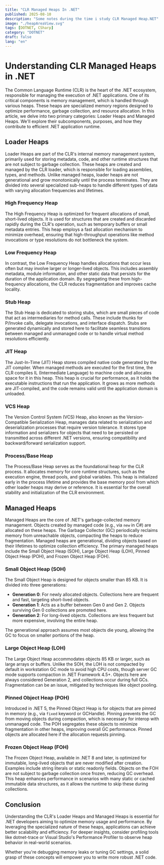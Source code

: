 ```yaml
---
title: "CLR Managed Heaps In .NET"
published: 2025-08-10
description: "Some notes during the time i study CLR Managed Heap.NET"
image: "./heapAreaView.svg"
tags: [DOTNET, CSharp]
category: "DOTNET"
draft: false
lang: "en"
---
```


# Understanding CLR Managed Heaps in .NET

The Common Language Runtime (CLR) is the heart of the .NET ecosystem, responsible for managing the execution of .NET applications. One of its critical components is memory management, which is handled through various heaps. These heaps are specialized memory regions designed to optimize performance, garbage collection, and resource allocation. In this article, we delve into two primary categories: Loader Heaps and Managed Heaps. We'll explore their subcomponents, purposes, and how they contribute to efficient .NET application runtime.

## Loader Heaps

Loader Heaps are part of the CLR's internal memory management system, primarily used for storing metadata, code, and other runtime structures that are not subject to garbage collection. These heaps are created and managed by the CLR loader, which is responsible for loading assemblies, types, and methods. Unlike managed heaps, loader heaps are not generational and grow monotonically until the process terminates. They are divided into several specialized sub-heaps to handle different types of data with varying allocation frequencies and lifetimes.

### High Frequency Heap

The High Frequency Heap is optimized for frequent allocations of small, short-lived objects. It is used for structures that are created and discarded rapidly during the CLR's operation, such as temporary buffers or small metadata entries. This heap employs a fast allocation mechanism to minimize overhead, ensuring that high-throughput operations like method invocations or type resolutions do not bottleneck the system.

### Low Frequency Heap

In contrast, the Low Frequency Heap handles allocations that occur less often but may involve larger or longer-lived objects. This includes assembly metadata, module information, and other static data that persists for the duration of the application domain. By segregating these from high-frequency allocations, the CLR reduces fragmentation and improves cache locality.

### Stub Heap

The Stub Heap is dedicated to storing stubs, which are small pieces of code that act as intermediaries for method calls. These include thunks for P/Invoke calls, delegate invocations, and interface dispatch. Stubs are generated dynamically and stored here to facilitate seamless transitions between managed and unmanaged code or to handle virtual method resolutions efficiently.

### JIT Heap

The Just-In-Time (JIT) Heap stores compiled native code generated by the JIT compiler. When managed methods are executed for the first time, the CLR compiles IL (Intermediate Language) to machine code and allocates space for it in this heap. This heap is crucial for performance, as it holds the executable instructions that run the application. It grows as more methods are JIT-compiled, and the code remains valid until the application domain is unloaded.

### VCS Heap

The Version Control System (VCS) Heap, also known as the Version-Compatible Serialization Heap, manages data related to serialization and deserialization processes that require version tolerance. It stores type information and serializers for objects that need to be persisted or transmitted across different .NET versions, ensuring compatibility and backward/forward serialization support.

### Process/Base Heap

The Process/Base Heap serves as the foundational heap for the CLR process. It allocates memory for core runtime structures, such as the execution engine, thread pools, and global variables. This heap is initialized early in the process lifetime and provides the base memory pool from which other loader heaps may derive or reference. It is essential for the overall stability and initialization of the CLR environment.

## Managed Heaps

Managed Heaps are the core of .NET's garbage-collected memory management. Objects created by managed code (e.g., via `new` in C#) are allocated on these heaps. The Garbage Collector (GC) periodically reclaims memory from unreachable objects, compacting the heaps to reduce fragmentation. Managed heaps are generational, dividing objects based on their lifetimes to optimize collection efficiency. The primary managed heaps include the Small Object Heap (SOH), Large Object Heap (LOH), Pinned Object Heap (POH), and Frozen Object Heap (FOH).

### Small Object Heap (SOH)

The Small Object Heap is designed for objects smaller than 85 KB. It is divided into three generations:

- **Generation 0**: For newly allocated objects. Collections here are frequent and fast, targeting short-lived objects.
- **Generation 1**: Acts as a buffer between Gen 0 and Gen 2. Objects surviving Gen 0 collections are promoted here.
- **Generation 2**: For long-lived objects. Collections are less frequent but more expensive, involving the entire heap.

The generational approach assumes most objects die young, allowing the GC to focus on smaller portions of the heap.

### Large Object Heap (LOH)

The Large Object Heap accommodates objects 85 KB or larger, such as large arrays or buffers. Unlike the SOH, the LOH is not compacted by default in workstation GC mode to avoid high CPU costs, though server GC mode supports compaction in .NET Framework 4.5+. Objects here are always considered Generation 2, and collections occur during full GCs. Fragmentation can be an issue, mitigated by techniques like object pooling.

### Pinned Object Heap (POH)

Introduced in .NET 5, the Pinned Object Heap is for objects that are pinned in memory (e.g., via `fixed` keyword or GCHandle). Pinning prevents the GC from moving objects during compaction, which is necessary for interop with unmanaged code. The POH segregates these objects to minimize fragmentation in other heaps, improving overall GC performance. Pinned objects are allocated here if the allocation requests pinning.

### Frozen Object Heap (FOH)

The Frozen Object Heap, available in .NET 8 and later, is optimized for immutable, long-lived objects that are never modified after creation. Examples include string literals or static readonly fields. Objects on the FOH are not subject to garbage collection once frozen, reducing GC overhead. This heap enhances performance in scenarios with many static or cached immutable data structures, as it allows the runtime to skip these during collections.

## Conclusion

Understanding the CLR's Loader Heaps and Managed Heaps is essential for .NET developers aiming to optimize memory usage and performance. By leveraging the specialized nature of these heaps, applications can achieve better scalability and efficiency. For deeper insights, consider profiling tools like dotnet-trace or Visual Studio's Performance Profiler to observe heap behavior in real-world scenarios.

Whether you're debugging memory leaks or tuning GC settings, a solid grasp of these concepts will empower you to write more robust .NET code.
